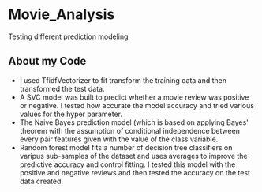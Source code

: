 # Movie_Analysis
Testing different prediction modeling

## About my Code
  - I used TfidfVectorizer to fit transform the training data and then transformed the test data.
  - A SVC model was built to predict whether a movie review was positive or negative. I tested how accurate the model accuracy and tried various values for the hyper parameter. 
  - The Naive Bayes prediction model (which is based on applying Bayes' theorem with the assumption of conditional independence between every pair features given with the value of the class variable.
  - Random forest model fits a number of decision tree classifiers on varipus sub-samples of the dataset and uses averages to improve the predictive accuracy and control fitting. I tested this model with the positive and negative reviews and then tested the accuracy on the test data created.

